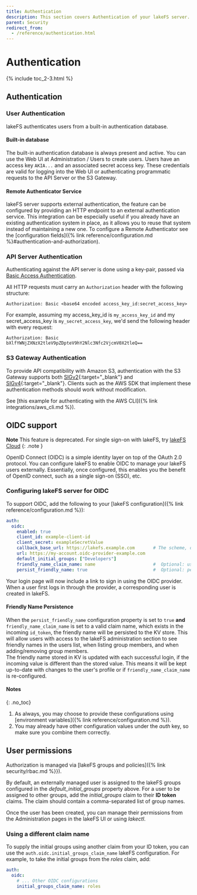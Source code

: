 ```yaml
---
title: Authentication 
description: This section covers Authentication of your lakeFS server.
parent: Security
redirect_from:
  - /reference/authentication.html
---
```


# Authentication 

{% include toc_2-3.html %}

## Authentication

### User Authentication

lakeFS authenticates users from a built-in authentication database.

#### Built-in database

The built-in authentication database is always present and active. You can use the
Web UI at Administration / Users to create users. Users have an access key
`AKIA...` and an associated secret access key. These credentials are valid
for logging into the Web UI or authenticating programmatic requests to the API
Server or the S3 Gateway.

#### Remote Authenticator Service 

lakeFS server supports external authentication, the feature can be configured by providing an HTTP endpoint to an external authentication service. This integration can be especially useful if you already have an existing authentication system in place, as it allows you to reuse that system instead of maintaining a new one.
To configure a Remote Authenticator see the [configuration fields]({% link reference/configuration.md %}#authentication-and-authorization).

### API Server Authentication

Authenticating against the API server is done using a key-pair, passed via [Basic Access Authentication](https://en.wikipedia.org/wiki/Basic_access_authentication).

All HTTP requests must carry an `Authorization` header with the following structure:

```text
Authorization: Basic <base64 encoded access_key_id:secret_access_key>
```

For example, assuming my access_key_id is `my_access_key_id` and my secret_access_key is `my_secret_access_key`, we'd send the following header with every request:

```text
Authorization: Basic bXlfYWNjZXNzX2tleV9pZDpteV9hY2Nlc3Nfc2VjcmV0X2tleQ==
```


### S3 Gateway Authentication

To provide API compatibility with Amazon S3, authentication with the S3 Gateway supports both [SIGv2](https://docs.aws.amazon.com/general/latest/gr/signature-version-2.html){:target="_blank"} and [SIGv4](https://docs.aws.amazon.com/general/latest/gr/signature-version-4.html){:target="_blank"}.
Clients such as the AWS SDK that implement these authentication methods should work without modification.

See [this example for authenticating with the AWS CLI]({% link integrations/aws_cli.md %}).


## OIDC support

**Note**
This feature is deprecated. For single sign-on with lakeFS, try [lakeFS Cloud](https://lakefs.cloud)
{: .note }

OpenID Connect (OIDC) is a simple identity layer on top of the OAuth 2.0 protocol.
You can configure lakeFS to enable OIDC to manage your lakeFS users externally. 
Essentially, once configured, this enables you the benefit of OpenID connect, such as a single sign-on (SSO), etc. 

### Configuring lakeFS server for OIDC

To support OIDC, add the following to your [lakeFS configuration]({% link reference/configuration.md %}):

```yaml
auth:
  oidc:
    enabled: true
    client_id: example-client-id
    client_secret: exampleSecretValue
    callback_base_url: https://lakefs.example.com       # The scheme, domain (and port) of your lakeFS installation
    url: https://my-account.oidc-provider-example.com
    default_initial_groups: ["Developers"]
    friendly_name_claim_name: name                      #  Optional: use the value from this claim as the user's display name
    persist_friendly_name: true                         #  Optional: persist friendly name to KV store so it can be displayed in the user list
```

Your login page will now include a link to sign in using the 
OIDC provider. When a user first logs in through the provider, a corresponding user is created in lakeFS.

#### Friendly Name Persistence

When the `persist_friendly_name` configuration property is set to `true` **and** `friendly_name_claim_name` is set to a valid claim name, which exists in the incoming `id_token`, the friendly name will be persisted to the KV store. This will allow users with access to the lakeFS administration section to see friendly names in the users list, when listing group members, and when adding/removing group members.  
The friendly name stored in KV is updated with each successful login, if the incoming value is different than the stored value. This means it will be kept up-to-date with changes to the user's profile or if `friendly_name_claim_name` is re-configured.

#### Notes
{: .no_toc}
1. As always, you may choose to provide these configurations using [environment variables]({% link reference/configuration.md %}).
2. You may already have other configuration values under the _auth_ key, so make sure you combine them correctly.

## User permissions

Authorization is managed via [lakeFS groups and policies]({% link security/rbac.md %}}).

By default, an externally managed user is assigned to the lakeFS groups configured in the _default_initial_groups_ property above.
For a user to be assigned to other groups, add the _initial_groups_ claim to their **ID token** claims. The claim should contain a
comma-separated list of group names.

Once the user has been created, you can manage their permissions from the Administration pages in the lakeFS UI or using _lakectl_.

### Using a different claim name

To supply the initial groups using another claim from your ID token, you can use the `auth.oidc.initial_groups_claim_name` 
lakeFS configuration. For example, to take the initial groups from the _roles_ claim, add:

```yaml
auth:
  oidc:
    # ... Other OIDC configurations
    initial_groups_claim_name: roles
```
